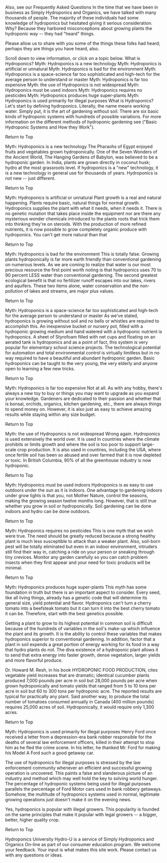 Also, see our Frequently Asked Questions
In the time that we have been in business as Simply Hydroponics and Organics, we have talked with many thousands of people. The majority of these individuals had some knowledge of hydroponics but hesitated giving it serious consideration. Why? Because they harbored misconceptions about growing plants the hydroponic way -- they had "heard" things.

Please allow us to share with you some of the things these folks had heard; perhaps they are things you have heard, also.

Scroll down to view information, or click on a topic below.
What is Hydroponics?
Myth: Hydroponics is a new technology
Myth: Hydroponics is artificial or unnatural
Myth: Hydroponics is bad for the environment
Myth: Hydroponics is a space-science far too sophisticated and high-tech for the average person to understand or master
Myth: Hydroponics is far too expensive
Myth: the use of Hydroponics is not widespread
Myth: Hydroponics must be used indoors
Myth: Hydroponics requires no pesticides
Myth: Hydroponics produces huge super-plants
Myth: Hydroponics is used primarily for illegal purposes
What is Hydroponics?
Let's start by defining hydroponics. Literally, the name means working water. Simply put, it is the art of gardening without soil. There are six basic kinds of hydroponic systems with hundreds of possible variations. For more information on the different methods of hydroponic gardening see ("Basic Hydroponic Systems and How they Work").

Return to Top

Myth: Hydroponics is a new technology
The Pharaohs of Egypt enjoyed fruits and vegetables grown hydroponically. One of the Seven Wonders of the Ancient World, The Hanging Gardens of Babylon, was believed to be a hydroponic garden. In India, plants are grown directly in coconut husk; hydro at the most grassroots level. If hydroponics is a "new" technology, it is a new technology in general use for thousands of years. Hydroponics is not new -- just different.

Return to Top

Myth: Hydroponics is artificial or unnatural
Plant growth is a real and natural happening. Plants require basic, natural things for normal growth. Hydroponics supplies the plant with what it needs, when it needs it. There is no genetic mutation that takes place inside the equipment nor are there any mysterious wonder chemicals introduced to the plants roots that trick them into thinking they're on steroids. With the production of more refined nutrients, it is now possible to grow completely organic produce with hydroponics. You can't get more natural than that

Return to Top

Myth: Hydroponics is bad for the environment
This is totally false. Growing plants hydroponically is far more earth friendly than conventional gardening on numerous levels. As we are coming to realize that water is our most precious resource the first point worth noting is that hydroponics uses 70 to 90 percent LESS water than conventional gardening. The second greatest ecological benefit is that no fertilizer runoff escapes into our lakes, rivers and aquifers. These two items alone, water conservation and the non-pollution of lakes and streams, are major plus values.

Return to Top

Myth: Hydroponics is a space-science far too sophisticated 
and high-tech for the average person to understand or master
As we've stated, hydroponics is growing without soil and no bells or whistles are required to accomplish this. An inexpensive bucket or nursery pot, filled with a hydroponic growing medium and hand watered with a hydroponic nutrient is hydroponics. A sheet of Styrofoam filled with net cups and floating on an aerated tank is hydroponics and as a point of fact, this system is very popular for elementary school science projects. The technological potential for automation and total environmental control is virtually limitless but in no way required to have a beautiful and abundant hydroponic garden. Basic hydroponics can be taught to the very young, the very elderly and anyone open to learning a few new tricks.

Return to Top

Myth: Hydroponics is far too expensive
Not at all. As with any hobby, there's always a new toy to buy or things you may want to upgrade as you expand your knowledge. Gardeners are dedicated to their passion and whether that is bonsai, orchids, organics, kitchen gardening, etc., there are always things to spend money on. However, it is also just as easy to achieve amazing results while staying within any size budget.

Return to Top

Myth: the use of Hydroponics is not widespread
Wrong again. Hydroponics is used extensively the world over. It is used in countries where the climate prohibits or limits growth and where the soil is too poor to support large-scale crop production. It is also used in countries, including the USA, where once fertile soil has been so abused and over farmed that it is now depleted or toxic. In British Columbia, 90% of all the greenhouse industry is now hydroponic.

Return to Top

Myth: Hydroponics must be used indoors
Hydroponics is as easy to use outdoors under the sun as it is indoors. One advantage to gardening indoors under grow lights is that you, not Mother Nature, control the seasons, making the growing season twelve months long. However, that is still true whether you grow in soil or hydroponically. Soil gardening can be done indoors and hydro can be done outdoors.

Return to Top

Myth: Hydroponics requires no pesticides
This is one myth that we wish were true. The need should be greatly reduced because a strong healthy plant is much less susceptible to attack than a weaker plant. Also, soil-born pest will be totally eliminated but even in an indoor environment, intruders still find their way in, catching a ride on your person or sneaking through tiny crevices. Monitor any garden carefully so you can catch problem insects when they first appear and your need for toxic products will be minimal.

Return to Top

Myth: Hydroponics produces huge super-plants
This myth has some foundation in truth but there is an important aspect to consider. Every seed, like all living things, already has a genetic code that will determine its general size, yield potential and flavor. Hydroponics can't turn a cherry tomato into a beefsteak tomato but it can turn it into the best cherry tomato it can be. Therefore, start with the best genetics possible.

Getting a plant to grow to its highest potential in common soil is difficult because of the hundreds of variables in the soil's make-up which influence the plant and its growth. It is the ability to control these variables that makes hydroponics superior to conventional gardening. In addition, factor that a plant in soil expends a great portion of energy working for its food in a way that hydro plants do not. The diva existence of a hydroponic plant allows it to send that extra energy into faster growth, dense vegetation, larger yields and more flavorful produce.

Dr. Howard M. Resh, in his book HYDROPONIC FOOD PRODUCTION, cites vegetable yield increases that are dramatic; identical cucumber plants produced 7,000 pounds per acre in soil but 28,000 pounds per acre when grown hydroponically and tomato yields that ranged from 5 to 10 tons per acre in soil but 60 to 300 tons per hydroponic acre. The reported results are typical for practically any plant. Said another way, to produce the total number of tomatoes consumed annually in Canada (400 million pounds) requires 25,000 acres of soil. Hydroponically, it would require only 1,300 acres.

Return to Top

Myth: Hydroponics is used primarily for illegal purposes
Henry Ford once received a letter from a depression-era bank robber responsible for the deaths of several law enforcement officers, killed in their attempt to stop him as he fled the crime scene. In his letter, he thanked Mr. Ford for making his Model A Ford such a good getaway car.

The use of hydroponics for illegal purposes is stressed by the law enforcement community whenever an efficient and successful growing operation is uncovered. This paints a false and slanderous picture of an industry and method which may well hold the key to solving world hunger. The percentage of hydroponic systems being used for illegal purposes parallels the percentage of Ford Motor cars used in bank robbery getaways. Somehow, the multitude of hydroponics systems used in normal, legitimate growing operations just doesn't make it on the evening news.

Yes, hydroponics is popular with illegal growers. This popularity is founded on the same principles that make it popular with legal growers -- a bigger, better, higher quality crop.

Return to Top

Hydroponics University
Hydro-U is a service of Simply Hydroponics and Organics On-line as part of our consumer education program. We welcome your feedback. Your input is what makes this site work. Please contact us with any questions or ideas.

